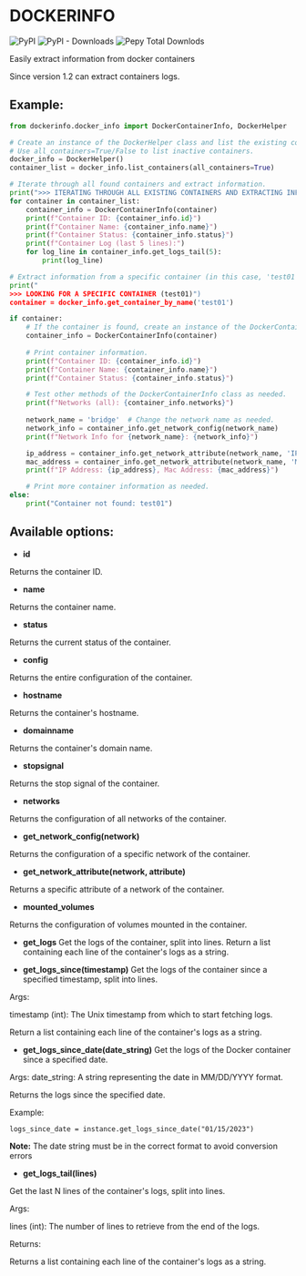
# DOCKERINFO

![PyPI](https://img.shields.io/pypi/v/dockerinfo) ![PyPI - Downloads](https://img.shields.io/pypi/dm/dockerinfo?color=%2360EE59) ![Pepy Total Downlods](https://img.shields.io/pepy/dt/dockerinfo)

Easily extract information from docker containers

Since version 1.2 can extract containers logs.

## Example:

```python
from dockerinfo.docker_info import DockerContainerInfo, DockerHelper

# Create an instance of the DockerHelper class and list the existing containers.
# Use all_containers=True/False to list inactive containers.
docker_info = DockerHelper()
container_list = docker_info.list_containers(all_containers=True)

# Iterate through all found containers and extract information.
print(">>> ITERATING THROUGH ALL EXISTING CONTAINERS AND EXTRACTING INFORMATION")
for container in container_list:
    container_info = DockerContainerInfo(container)
    print(f"Container ID: {container_info.id}")
    print(f"Container Name: {container_info.name}")
    print(f"Container Status: {container_info.status}")
    print(f"Container Log (last 5 lines):")
    for log_line in container_info.get_logs_tail(5):
        print(log_line)

# Extract information from a specific container (in this case, 'test01').
print("
>>> LOOKING FOR A SPECIFIC CONTAINER (test01)")
container = docker_info.get_container_by_name('test01')

if container:
    # If the container is found, create an instance of the DockerContainerInfo class.
    container_info = DockerContainerInfo(container)
    
    # Print container information.
    print(f"Container ID: {container_info.id}")
    print(f"Container Name: {container_info.name}")
    print(f"Container Status: {container_info.status}")

    # Test other methods of the DockerContainerInfo class as needed.
    print(f"Networks (all): {container_info.networks}")
    
    network_name = 'bridge'  # Change the network name as needed.
    network_info = container_info.get_network_config(network_name)
    print(f"Network Info for {network_name}: {network_info}")

    ip_address = container_info.get_network_attribute(network_name, 'IPAddress')
    mac_address = container_info.get_network_attribute(network_name, 'MacAddress')
    print(f"IP Address: {ip_address}, Mac Address: {mac_address}")

    # Print more container information as needed.
else:
    print("Container not found: test01")
```

## Available options:
- **id**

Returns the container ID.

- **name**

Returns the container name.

- **status**

Returns the current status of the container.

- **config**

Returns the entire configuration of the container.

- **hostname**

Returns the container's hostname.

- **domainname**

Returns the container's domain name.

- **stopsignal**

Returns the stop signal of the container.

- **networks**

Returns the configuration of all networks of the container.

- **get_network_config(network)**

Returns the configuration of a specific network of the container.

- **get_network_attribute(network, attribute)**

Returns a specific attribute of a network of the container.

- **mounted_volumes**

Returns the configuration of volumes mounted in the container.

- **get_logs**
Get the logs of the container, split into lines.
Return a list containing each line of the container's logs as a string.

- **get_logs_since(timestamp)**
Get the logs of the container since a specified timestamp, split into lines.

Args:

timestamp (int): The Unix timestamp from which to start fetching logs.

Return a list containing each line of the container's logs as a string.

- **get_logs_since_date(date_string)**
Get the logs of the Docker container since a specified date.

Args:
date_string: A string representing the date in MM/DD/YYYY format.

Returns the logs since the specified date.

Example:
```
logs_since_date = instance.get_logs_since_date("01/15/2023")
```
**Note:** The date string must be in the correct format to avoid conversion errors

- **get_logs_tail(lines)**

Get the last N lines of the container's logs, split into lines.

Args:

lines (int): The number of lines to retrieve from the end of the logs.

Returns:

Returns a list containing each line of the container's logs as a string.
